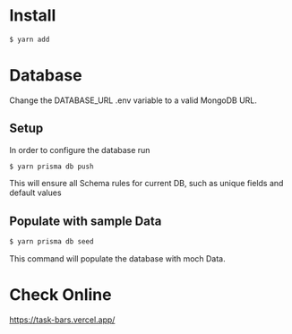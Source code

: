 # Install

```bash
$ yarn add
```

# Database

Change the DATABASE_URL .env variable to a valid MongoDB URL.

## Setup

In order to configure the database run

```bash
$ yarn prisma db push
```

This will ensure all Schema rules for current DB, such as unique fields and default values

## Populate with sample Data

```bash
$ yarn prisma db seed
```

This command will populate the database with moch Data.

# Check Online

https://task-bars.vercel.app/
